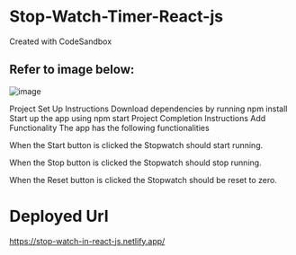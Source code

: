 # Stop-Watch-Timer-React-js
Created with CodeSandbox

## Refer to image below:
![image](https://github.com/sahil1si18ec083/Stop-Watch-Timer-React-js/assets/103936307/9039a939-f25d-4f6a-a023-615d20891f5f)


Project Set Up Instructions
Download dependencies by running npm install
Start up the app using npm start
Project Completion Instructions
Add Functionality
The app has the following functionalities

When the Start button is clicked the Stopwatch should start running.

When the Stop button is clicked the Stopwatch should stop running.

When the Reset button is clicked the Stopwatch should be reset to zero.

# Deployed Url
https://stop-watch-in-react-js.netlify.app/

